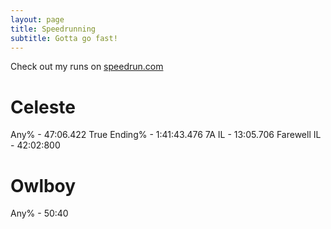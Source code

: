 ```yaml
---
layout: page
title: Speedrunning
subtitle: Gotta go fast!
---
```


Check out my runs on [speedrun.com](https://www.speedrun.com/user/oppen_heimer)  
# Celeste
Any% - 47:06.422
True Ending% - 1:41:43.476
7A IL - 13:05.706
Farewell IL - 42:02:800

# Owlboy
Any% - 50:40
